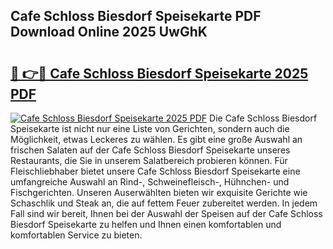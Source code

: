 ## Cafe Schloss Biesdorf Speisekarte PDF Download Online 2025 UwGhK

# <h2><a href="http://gc6dws.nevu.top/?p=Cafe+Schloss+Biesdorf+Speisekarte">🔗 👉🔴 Cafe Schloss Biesdorf Speisekarte 2025 PDF</a></h2>

[![Cafe Schloss Biesdorf Speisekarte 2025 PDF](https://i.imgur.com/dBaPXMq.png)](http://gc6dws.nevu.top/?p=Cafe+Schloss+Biesdorf+Speisekarte)
Die Cafe Schloss Biesdorf Speisekarte ist nicht nur eine Liste von Gerichten, sondern auch die Möglichkeit, etwas Leckeres zu wählen. Es gibt eine große Auswahl an frischen Salaten auf der Cafe Schloss Biesdorf Speisekarte unseres Restaurants, die Sie in unserem Salatbereich probieren können. Für Fleischliebhaber bietet unsere Cafe Schloss Biesdorf Speisekarte eine umfangreiche Auswahl an Rind-, Schweinefleisch-, Hühnchen- und Fischgerichten. Unseren Auserwählten bieten wir exquisite Gerichte wie Schaschlik und Steak an, die auf fettem Feuer zubereitet werden. In jedem Fall sind wir bereit, Ihnen bei der Auswahl der Speisen auf der Cafe Schloss Biesdorf Speisekarte zu helfen und Ihnen einen komfortablen und komfortablen Service zu bieten.
